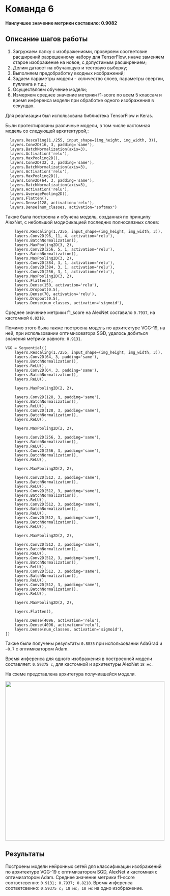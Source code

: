 # Команда 6

<b>Наилучшее значение метрики составило: 0.9082 </b>

## Описание шагов работы

1. Загружаем папку с изображениями, проверяем соответсвие расширений разрешенному набору для TensorFlow, иначе заменяем старое изображение на новое, с допустимым расширением;
2. Делим датасет на обучающую и тестовую выборку;
3. Выполняем предобработку входных изображений;
4. Задаем параметры модели - количество слоев, параметры свертки, пуллинга и т.д.;
5. Осуществляем обучение модели;
6. Измеряем среднее значение метрики f1-score по всем 5 классам и время инференса модели при обработке одного изображения в секундах.

Для реализации был использована библиотека TensorFlow и Keras.

Были протестированы различные модели, в том числе кастомная модель со следующей архитектурой,:

```
  layers.Rescaling(1./255, input_shape=(img_height, img_width, 3)),
  layers.Conv2D(16, 3, padding='same'),
  layers.BatchNormalization(axis=3),
  layers.Activation('relu'),
  layers.MaxPooling2D(),
  layers.Conv2D(32, 3, padding='same'),
  layers.BatchNormalization(axis=3),
  layers.Activation('relu'),
  layers.MaxPooling2D(),
  layers.Conv2D(64, 3, padding='same'),
  layers.BatchNormalization(axis=3),
  layers.Activation('relu'),
  layers.AveragePooling2D(),
  layers.Flatten(),
  layers.Dense(128, activation='relu'),
  layers.Dense(num_classes, activation="softmax")
```

Также была построена и обучена модель, созданная по принципу AlexNet, с небольшой модификацией последних полносвязных слоев:

```
    layers.Rescaling(1./255, input_shape=(img_height, img_width, 3)),
    layers.Conv2D(96, 11, 4, activation='relu'),
    layers.BatchNormalization(),
    layers.MaxPooling2D(3, 2),
    layers.Conv2D(256, 5, 1, activation='relu'),
    layers.BatchNormalization(),
    layers.MaxPooling2D(3, 2),
    layers.Conv2D(384, 3, 1, activation='relu'),
    layers.Conv2D(384, 3, 1, activation='relu'),
    layers.Conv2D(256, 3, 1, activation='relu'),
    layers.MaxPooling2D(3, 2),
    layers.Flatten(),
    layers.Dense(150, activation='relu'),
    layers.Dropout(0.5),
    layers.Dense(70, activation='relu'),
    layers.Dropout(0.5),
    layers.Dense(num_classes, activation='sigmoid'),
```

Среднее значение метрики f1_score на AlexNet составило ```0.7937```, на кастомной ```0.8218```.

Помимо этого была также построена модель по архитектуре VGG-19, на ней, при использовании оптимизоватора SGD, удалось добиться значения метрики равного: ```0.9131```.

```
VGG = Sequential([
    layers.Rescaling(1./255, input_shape=(img_height, img_width, 3)),
    layers.Conv2D(64, 3, padding='same'),
    layers.BatchNormalization(),
    layers.ReLU(),
    layers.Conv2D(64, 3, padding='same'),
    layers.BatchNormalization(),
    layers.ReLU(),

    layers.MaxPooling2D(2, 2),

    layers.Conv2D(128, 3, padding='same'),
    layers.BatchNormalization(),
    layers.ReLU(),
    layers.Conv2D(128, 3, padding='same'),
    layers.BatchNormalization(),
    layers.ReLU(),

    layers.MaxPooling2D(2, 2),

    layers.Conv2D(256, 3, padding='same'),
    layers.BatchNormalization(),
    layers.ReLU(),
    layers.Conv2D(256, 3, padding='same'),
    layers.BatchNormalization(),
    layers.ReLU(),

    layers.MaxPooling2D(2, 2),

    layers.Conv2D(512, 3, padding='same'),
    layers.BatchNormalization(),
    layers.ReLU(),
    layers.Conv2D(512, 3, padding='same'),
    layers.BatchNormalization(),
    layers.ReLU(),
    layers.Conv2D(512, 3, padding='same'),
    layers.BatchNormalization(),
    layers.ReLU(),
    layers.Conv2D(512, 3, padding='same'),
    layers.BatchNormalization(),
    layers.ReLU(),

    layers.MaxPooling2D(2, 2),

    layers.Conv2D(512, 3, padding='same'),
    layers.BatchNormalization(),
    layers.ReLU(),
    layers.Conv2D(512, 3, padding='same'),
    layers.BatchNormalization(),
    layers.ReLU(),
    layers.Conv2D(512, 3, padding='same'),
    layers.BatchNormalization(),
    layers.ReLU(),
    layers.Conv2D(512, 3, padding='same'),
    layers.BatchNormalization(),
    layers.ReLU(),

    layers.MaxPooling2D(2, 2),
    
    layers.Flatten(),

    layers.Dense(4096, activation='relu'),
    layers.Dense(4096, activation='relu'),
    layers.Dense(num_classes, activation='sigmoid'),
])
```

Также были получены результаты ```0.8835``` при использовании AdaGrad и ```~0,7``` с оптимизатором Adam.

Время инференса для одного изображения в построенной модели составляет: ```0.59375 с```, для кастомной и архитектуры AlexNet ```18 мс```.

На схеме представлена архитетура получившейся модели.

<img src="assets/model.png" width="500"> 

## Результаты

Построены модели нейронных сетей для классификации изображений по архитектуре VGG-19 с оптимизатором SGD, AlexNet и кастомная с оптимизатором Adam.
Среднее значение метрики f1-score соответсвенно: ```0.9131; 0.7937; 0.8218```.
Время инференса соответсвенно: ```0.59375 с; 18 мс; 18 мс``` на одно изображение.

